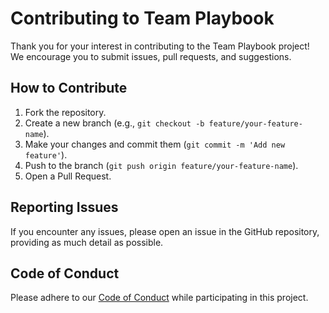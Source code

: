 # Contributing to Team Playbook

Thank you for your interest in contributing to the Team Playbook project! We encourage you to submit issues, pull requests, and suggestions.

## How to Contribute
1. Fork the repository.
2. Create a new branch (e.g., `git checkout -b feature/your-feature-name`).
3. Make your changes and commit them (`git commit -m 'Add new feature'`).
4. Push to the branch (`git push origin feature/your-feature-name`).
5. Open a Pull Request.

## Reporting Issues
If you encounter any issues, please open an issue in the GitHub repository, providing as much detail as possible.

## Code of Conduct
Please adhere to our [Code of Conduct](CODE_OF_CONDUCT.md) while participating in this project.